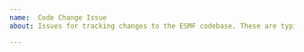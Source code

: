 ```yaml
---
name:  Code Change Issue
about: Issues for tracking changes to the ESMF codebase. These are typically created by ESMF Core Team members.

---
```


